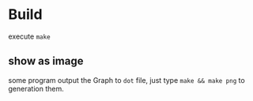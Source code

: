 # Build
execute  `make`

## show as image
some program output the Graph to `dot` file, just type `make && make png` to generation them.
